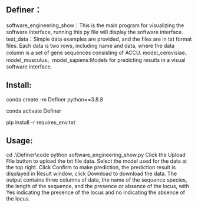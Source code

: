 ## Definer：
software_engineering_show：This is the main program for visualizing the software interface, running this py file will display the software interface.
test_data：Simple data examples are provided, and the files are in txt format files. Each data is two rows, including name and data, where the data column is a set of gene sequences consisting of ACCU.
model_cerevisiae、model_musculus、model_sapiens:Models for predicting results in a visual software interface.

## Install:
conda create -m Definer python==3.8.8

conda activate Definer

pip install -r requires_env.txt

## Usage:
cd .\Definer\code
python software_engineering_show.py
Click the Upload File button to upload the txt file data.
Select the model used for the data at the top right.
Click Confirm to make prediction, the prediction result is displayed in Result window, click Download to download the data.
The output contains three columns of data, the name of the sequence species, the length of the sequence, and the presence or absence of the locus, with Yes indicating the presence of the locus and no indicating the absence of the locus.
